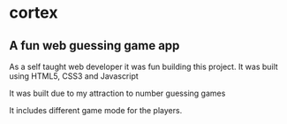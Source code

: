 # cortex

## A fun web guessing game app
  
As a self taught web developer it was fun building this project. It was built using HTML5, CSS3 and Javascript
  
It was built due to my attraction to number guessing games
 
It includes different game mode for the players.
